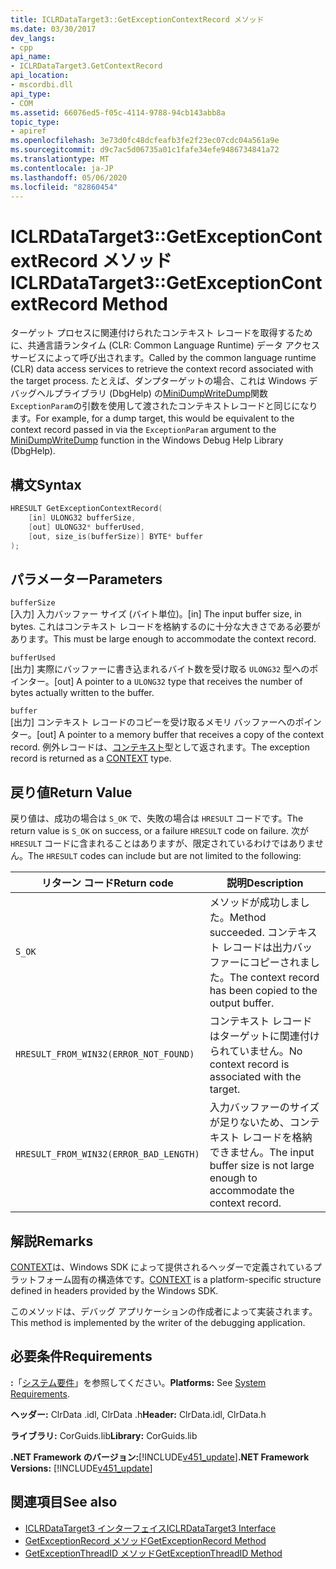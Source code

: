 ```yaml
---
title: ICLRDataTarget3::GetExceptionContextRecord メソッド
ms.date: 03/30/2017
dev_langs:
- cpp
api_name:
- ICLRDataTarget3.GetContextRecord
api_location:
- mscordbi.dll
api_type:
- COM
ms.assetid: 66076ed5-f05c-4114-9788-94cb143abb8a
topic_type:
- apiref
ms.openlocfilehash: 3e73d0fc48dcfeafb3fe2f23ec07cdc04a561a9e
ms.sourcegitcommit: d9c7ac5d06735a01c1fafe34efe9486734841a72
ms.translationtype: MT
ms.contentlocale: ja-JP
ms.lasthandoff: 05/06/2020
ms.locfileid: "82860454"
---
```

# <a name="iclrdatatarget3getexceptioncontextrecord-method"></a><span data-ttu-id="cddf6-102">ICLRDataTarget3::GetExceptionContextRecord メソッド</span><span class="sxs-lookup"><span data-stu-id="cddf6-102">ICLRDataTarget3::GetExceptionContextRecord Method</span></span>
<span data-ttu-id="cddf6-103">ターゲット プロセスに関連付けられたコンテキスト レコードを取得するために、共通言語ランタイム (CLR: Common Language Runtime) データ アクセス サービスによって呼び出されます。</span><span class="sxs-lookup"><span data-stu-id="cddf6-103">Called by the common language runtime (CLR) data access services to retrieve the context record associated with the target process.</span></span> <span data-ttu-id="cddf6-104">たとえば、ダンプターゲットの場合、これは Windows デバッグヘルプライブラリ (DbgHelp) の[MiniDumpWriteDump](/windows/desktop/api/minidumpapiset/nf-minidumpapiset-minidumpwritedump)関数`ExceptionParam`の引数を使用して渡されたコンテキストレコードと同じになります。</span><span class="sxs-lookup"><span data-stu-id="cddf6-104">For example, for a dump target, this would be equivalent to the context record passed in via the `ExceptionParam` argument to the [MiniDumpWriteDump](/windows/desktop/api/minidumpapiset/nf-minidumpapiset-minidumpwritedump) function in the Windows Debug Help Library (DbgHelp).</span></span>  
  
## <a name="syntax"></a><span data-ttu-id="cddf6-105">構文</span><span class="sxs-lookup"><span data-stu-id="cddf6-105">Syntax</span></span>  
  
```cpp  
HRESULT GetExceptionContextRecord(  
    [in] ULONG32 bufferSize,  
    [out] ULONG32* bufferUsed,  
    [out, size_is(bufferSize)] BYTE* buffer  
);  
```  
  
## <a name="parameters"></a><span data-ttu-id="cddf6-106">パラメーター</span><span class="sxs-lookup"><span data-stu-id="cddf6-106">Parameters</span></span>  
 `bufferSize`  
 <span data-ttu-id="cddf6-107">[入力] 入力バッファー サイズ (バイト単位)。</span><span class="sxs-lookup"><span data-stu-id="cddf6-107">[in] The input buffer size, in bytes.</span></span> <span data-ttu-id="cddf6-108">これはコンテキスト レコードを格納するのに十分な大きさである必要があります。</span><span class="sxs-lookup"><span data-stu-id="cddf6-108">This must be large enough to accommodate the context record.</span></span>  
  
 `bufferUsed`  
 <span data-ttu-id="cddf6-109">[出力] 実際にバッファーに書き込まれるバイト数を受け取る `ULONG32` 型へのポインター。</span><span class="sxs-lookup"><span data-stu-id="cddf6-109">[out] A pointer to a `ULONG32` type that receives the number of bytes actually written to the buffer.</span></span>  
  
 `buffer`  
 <span data-ttu-id="cddf6-110">[出力] コンテキスト レコードのコピーを受け取るメモリ バッファーへのポインター。</span><span class="sxs-lookup"><span data-stu-id="cddf6-110">[out] A pointer to a memory buffer that receives a copy of the context record.</span></span> <span data-ttu-id="cddf6-111">例外レコードは、[コンテキスト](/windows/win32/api/winnt/ns-winnt-arm64_nt_context)型として返されます。</span><span class="sxs-lookup"><span data-stu-id="cddf6-111">The exception record is returned as a [CONTEXT](/windows/win32/api/winnt/ns-winnt-arm64_nt_context) type.</span></span>  
  
## <a name="return-value"></a><span data-ttu-id="cddf6-112">戻り値</span><span class="sxs-lookup"><span data-stu-id="cddf6-112">Return Value</span></span>  
 <span data-ttu-id="cddf6-113">戻り値は、成功の場合は `S_OK` で、失敗の場合は `HRESULT` コードです。</span><span class="sxs-lookup"><span data-stu-id="cddf6-113">The return value is `S_OK` on success, or a failure `HRESULT` code on failure.</span></span> <span data-ttu-id="cddf6-114">次が `HRESULT` コードに含まれることはありますが、限定されているわけではありません。</span><span class="sxs-lookup"><span data-stu-id="cddf6-114">The `HRESULT` codes can include but are not limited to the following:</span></span>  
  
|<span data-ttu-id="cddf6-115">リターン コード</span><span class="sxs-lookup"><span data-stu-id="cddf6-115">Return code</span></span>|<span data-ttu-id="cddf6-116">説明</span><span class="sxs-lookup"><span data-stu-id="cddf6-116">Description</span></span>|  
|-----------------|-----------------|  
|`S_OK`|<span data-ttu-id="cddf6-117">メソッドが成功しました。</span><span class="sxs-lookup"><span data-stu-id="cddf6-117">Method succeeded.</span></span> <span data-ttu-id="cddf6-118">コンテキスト レコードは出力バッファーにコピーされました。</span><span class="sxs-lookup"><span data-stu-id="cddf6-118">The context record has been copied to the output buffer.</span></span>|  
|`HRESULT_FROM_WIN32(ERROR_NOT_FOUND)`|<span data-ttu-id="cddf6-119">コンテキスト レコードはターゲットに関連付けられていません。</span><span class="sxs-lookup"><span data-stu-id="cddf6-119">No context record is associated with the target.</span></span>|  
|`HRESULT_FROM_WIN32(ERROR_BAD_LENGTH)`|<span data-ttu-id="cddf6-120">入力バッファーのサイズが足りないため、コンテキスト レコードを格納できません。</span><span class="sxs-lookup"><span data-stu-id="cddf6-120">The input buffer size is not large enough to accommodate the context record.</span></span>|  
  
## <a name="remarks"></a><span data-ttu-id="cddf6-121">解説</span><span class="sxs-lookup"><span data-stu-id="cddf6-121">Remarks</span></span>  
 <span data-ttu-id="cddf6-122">[CONTEXT](/windows/win32/api/winnt/ns-winnt-arm64_nt_context)は、Windows SDK によって提供されるヘッダーで定義されているプラットフォーム固有の構造体です。</span><span class="sxs-lookup"><span data-stu-id="cddf6-122">[CONTEXT](/windows/win32/api/winnt/ns-winnt-arm64_nt_context) is a platform-specific structure defined in headers provided by the Windows SDK.</span></span>  
  
 <span data-ttu-id="cddf6-123">このメソッドは、デバッグ アプリケーションの作成者によって実装されます。</span><span class="sxs-lookup"><span data-stu-id="cddf6-123">This method is implemented by the writer of the debugging application.</span></span>  
  
## <a name="requirements"></a><span data-ttu-id="cddf6-124">必要条件</span><span class="sxs-lookup"><span data-stu-id="cddf6-124">Requirements</span></span>  
 <span data-ttu-id="cddf6-125">**:**「[システム要件](../../get-started/system-requirements.md)」を参照してください。</span><span class="sxs-lookup"><span data-stu-id="cddf6-125">**Platforms:** See [System Requirements](../../get-started/system-requirements.md).</span></span>  
  
 <span data-ttu-id="cddf6-126">**ヘッダー:** ClrData .idl, ClrData .h</span><span class="sxs-lookup"><span data-stu-id="cddf6-126">**Header:** ClrData.idl, ClrData.h</span></span>  
  
 <span data-ttu-id="cddf6-127">**ライブラリ:** CorGuids.lib</span><span class="sxs-lookup"><span data-stu-id="cddf6-127">**Library:** CorGuids.lib</span></span>  
  
 <span data-ttu-id="cddf6-128">**.NET Framework のバージョン:**[!INCLUDE[v451_update](../../../../includes/net-current-v451-nov-plus.md)]</span><span class="sxs-lookup"><span data-stu-id="cddf6-128">**.NET Framework Versions:** [!INCLUDE[v451_update](../../../../includes/net-current-v451-nov-plus.md)]</span></span>  
  
## <a name="see-also"></a><span data-ttu-id="cddf6-129">関連項目</span><span class="sxs-lookup"><span data-stu-id="cddf6-129">See also</span></span>

- [<span data-ttu-id="cddf6-130">ICLRDataTarget3 インターフェイス</span><span class="sxs-lookup"><span data-stu-id="cddf6-130">ICLRDataTarget3 Interface</span></span>](iclrdatatarget3-interface.md)
- [<span data-ttu-id="cddf6-131">GetExceptionRecord メソッド</span><span class="sxs-lookup"><span data-stu-id="cddf6-131">GetExceptionRecord Method</span></span>](iclrdatatarget3-getexceptionrecord-method.md)
- [<span data-ttu-id="cddf6-132">GetExceptionThreadID メソッド</span><span class="sxs-lookup"><span data-stu-id="cddf6-132">GetExceptionThreadID Method</span></span>](iclrdatatarget3-getexceptionthreadid-method.md)
